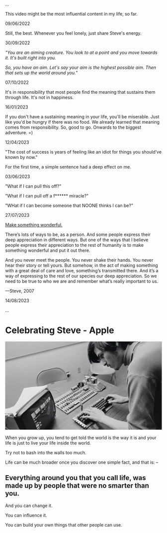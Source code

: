 ...

This video might be the most influential content in my life, so far. 

09/06/2022

Still, the best. Whenever you feel lonely, just share Steve's energy. 

30/09/2022

*"You are an aiming creature. You look to at a point and you move towards it. It's built right into you.*

*So, you have an aim. Let's say your aim is the highest possible aim. Then that sets up the world around you."*

07/10/2022

It's in responsibility that most people find the meaning that sustains them through life. It's not in happiness.

16/01/2023

If you don't have a sustaining meaning in your life, you'll be miserable. Just like you'd be hungry if there was no food.
We already learned that meaning comes from responsibility. 
So, good to go. Onwards to the biggest adventure. =)

12/04/2023

"The cost of success is years of feeling like an idiot for things you should’ve known by now."

For the first time, a simple sentence had a deep effect on me.

03/06/2023

"What if I can pull this off?"

"What if I can pull off a f****** miracle?"

"WHat if I can become someone that NOONE thinks I can be?"

27/07/2023

[Make something wonderful.](https://book.stevejobsarchive.com/)

There’s lots of ways to be, as a person. And some people express their deep appreciation in different ways. 
But one of the ways that I believe people express their appreciation to the rest of humanity is to make
something wonderful and put it out there.

And you never meet the people. You never shake their hands. You never hear their story or tell yours.
But somehow, in the act of making something with a great deal of care and love, something’s transmitted there. 
And it’s a way of expressing to the rest of our species our deep appreciation. 
So we need to be true to who we are and remember what’s really important to us.

—Steve, 2007

14/08/2023

...

# Celebrating Steve - Apple 

<p align="center"> <a href="https://www.youtube.com/watch?v=CeSAjK2CBEA">
  <img src="steve.png">
</a>
</p>

When you grow up, you tend to get told the world is the way it is and your life is just to live your life inside the world. 

Try not to bash into the walls too much. 

Life can be much broader once you discover one simple fact, and that is: – 

## **Everything around you that you call life, was made up by people that were no smarter than you**. 

And you can change it.

You can influence it. 

You can build your own things that other people can use.

